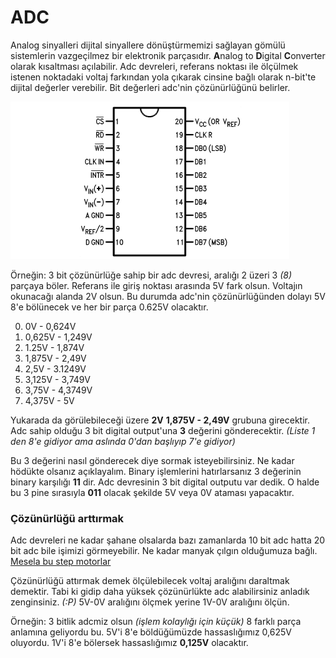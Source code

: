 # ADC

Analog sinyalleri dijital sinyallere dönüştürmemizi sağlayan gömülü sistemlerin vazgeçilmez bir elektronik parçasıdır. **A**nalog to **D**igital **C**onverter olarak kısaltması açılabilir. Adc devreleri, referans noktası ile ölçülmek istenen noktadaki voltaj farkından yola çıkarak cinsine bağlı olarak n-bit'te dijital değerler verebilir. Bit değerleri adc'nin çözünürlüğünü belirler.

![](adc.png)

Örneğin: 3 bit çözünürlüğe sahip bir adc devresi, aralığı 2 üzeri 3 _(8)_ parçaya böler. Referans ile giriş noktası arasında 5V fark olsun. Voltajın okunacağı alanda 2V olsun. Bu durumda adc'nin çözünürlüğünden dolayı 5V 8'e bölünecek ve her bir parça 0.625V olacaktır.

0. 0V - 0,624V
1. 0,625V - 1,249V
2. 1.25V - 1,874V
3. 1,875V - 2,49V 
4. 2,5V - 3.1249V
5. 3,125V - 3,749V
6. 3,75V - 4,3749V
7. 4,375V - 5V

Yukarada da görülebileceği üzere **2V** **1,875V - 2,49V** grubuna girecektir. Adc sahip olduğu 3 bit digital output'una **3** değerini gönderecektir. _(Liste 1 den 8'e gidiyor ama aslında 0'dan başlıyıp 7'e gidiyor)_

Bu 3 değerini nasıl gönderecek diye sormak isteyebilirsiniz. Ne kadar hödükte olsanız açıklayalım. Binary işlemlerini hatırlarsanız 3 değerinin binary karşılığı **11** dir. Adc devresinin 3 bit digital outputu var dedik. O halde bu 3 pine sırasıyla **011** olacak şekilde 5V veya 0V ataması yapacaktır.


### Çözünürlüğü arttırmak

Adc devreleri ne kadar şahane olsalarda bazı zamanlarda 10 bit adc hatta 20 bit adc bile işimizi görmeyebilir. Ne kadar manyak çılgın olduğumuza bağlı. [Mesela bu step motorlar](https://www.youtube.com/watch?v=1F4-plhdnj0)

Çözünürlüğü attırmak demek ölçülebilecek voltaj aralığını daraltmak demektir. Tabi ki gidip daha yüksek çözünürlükte adc alabilirsiniz anladık zenginsiniz. _(:P)_ 5V-0V aralığını ölçmek yerine 1V-0V aralığını ölçün. 

Örneğin: 3 bitlik adcmiz olsun _(işlem kolaylığı için küçük)_ 8 farklı parça anlamına geliyordu bu. 5V'i 8'e böldüğümüzde hassaslığımız 0,625V oluyordu. 1V'i 8'e bölersek hassaslığımız **0,125V** olacaktır. 